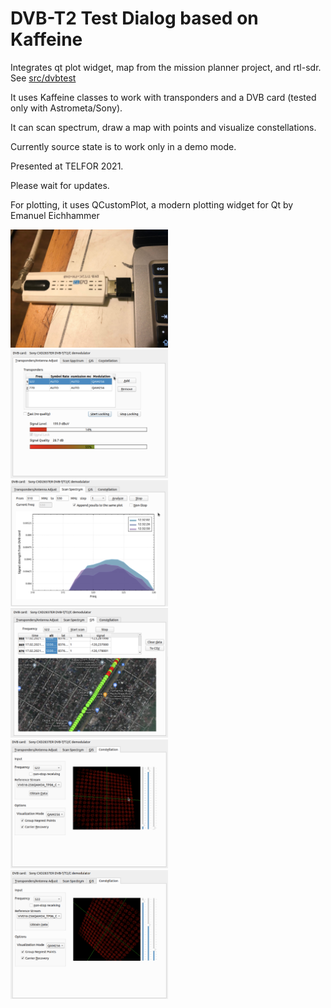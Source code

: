 DVB-T2 Test Dialog based on Kaffeine
===================

Integrates qt plot widget, map from the mission planner project, and rtl-sdr. See <a href = "src/dvbtest">src/dvbtest</a>

It uses Kaffeine classes to work with transponders and a DVB card (tested only with Astrometa/Sony). 

It can scan spectrum, draw a map with points and visualize constellations.

Currently source state is to work only in a demo mode.

Presented at TELFOR 2021.

Please wait for updates.

For plotting, it uses QCustomPlot, a modern plotting widget for Qt by Emanuel Eichhammer       

<img src = "dvb_card.jpg" width = "50%" />
<img src = "dvb0.png" width = "50%" />
<img src = "dvb1.png" width = "50%" />
<img src = "dvb2.png" width = "50%" />
<img src = "dvb3.png" width = "50%"/>
<img src = "dvb4.png" width = "50%"/>

